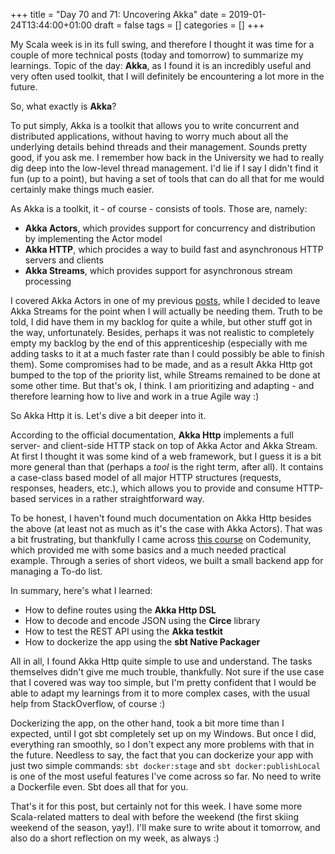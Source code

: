 +++
title = "Day 70 and 71: Uncovering Akka"
date = 2019-01-24T13:44:00+01:00
draft = false
tags = []
categories = []
+++

My Scala week is in its full swing, and therefore I thought it was time for a couple of more technical posts (today and tomorrow) to summarize my learnings. Topic of the day: __Akka__, as I found it is an incredibly useful and very often used toolkit, that I will definitely be encountering a lot more in the future.

So, what exactly is __Akka__?

To put simply, Akka is a toolkit that allows you to write concurrent and distributed applications, without having to worry much about all the underlying details behind threads and their management. Sounds pretty good, if you ask me. I remember how back in the University we had to really dig deep into the low-level thread management. I'd lie if I say I didn't find it fun (up to a point), but having a set of tools that can do all that for me would certainly make things much easier.

As Akka is a toolkit, it - of course - consists of tools. Those are, namely:

* __Akka Actors__, which provides support for concurrency and distribution by implementing the Actor model 
* __Akka HTTP__, which procides a way to build fast and asynchronous HTTP servers and clients
* __Akka Streams__, which provides support for asynchronous stream processing

I covered Akka Actors in one of my previous [posts](https://mashareko.tk/posts/day-29/), while I decided to leave Akka Streams for the point when I will actually be needing them. Truth to be told, I did have them in my backlog for quite a while, but other stuff got in the way, unfortunately. Besides, perhaps it was not realistic to completely empty my backlog by the end of this apprenticeship (especially with me adding tasks to it at a much faster rate than I could possibly be able to finish them). Some compromises had to be made, and as a result Akka Http got bumped to the top of the priority list, while Streams remained to be done at some other time. But that's ok, I think. I am prioritizing and adapting - and therefore learning how to live and work in a true Agile way :)

So Akka Http it is. Let's dive a bit deeper into it.

According to the official documentation, __Akka Http__ implements a full server- and client-side HTTP stack on top of Akka Actor and Akka Stream. At first I thought it was some kind of a web framework, but I guess it is a bit more general than that (perhaps a _tool_ is the right term, after all). It contains a case-class based model of all major HTTP structures (requests, responses, headers, etc.), which allows you to provide and consume HTTP-based services in a rather straightforward way.

To be honest, I haven't found much documentation on Akka Http besides the above (at least not as much as it's the case with Akka Actors). That was a bit frustrating, but thankfully I came across [this course](https://codemunity-courses.thinkific.com/courses/akka-http-quickstart) on Codemunity, which provided me with some basics and a much needed practical example. Through a series of short videos, we built a small backend app for managing a To-do list.

In summary, here's what I learned:

* How to define routes using the __Akka Http DSL__
* How to decode and encode JSON using the __Circe__ library
* How to test the REST API using the __Akka testkit__
* How to dockerize the app using the __sbt Native Packager__

All in all, I found Akka Http quite simple to use and understand. The tasks themselves didn't give me much trouble, thankfully. Not sure if the use case that I covered was way too simple, but I'm pretty confident that I would be able to adapt my learnings from it to more complex cases, with the usual help from StackOverflow, of course :)

Dockerizing the app, on the other hand, took a bit more time than I expected, until I got sbt completely set up on my Windows. But once I did, everything ran smoothly, so I don't expect any more problems with that in the future. Needless to say, the fact that you can dockerize your app with just two simple commands: `sbt docker:stage` and `sbt docker:publishLocal` is one of the most useful features I've come across so far. No need to write a Dockerfile even. Sbt does all that for you.

That's it for this post, but certainly not for this week. I have some more Scala-related matters to deal with before the weekend (the first skiing weekend of the season, yay!). I'll make sure to write about it tomorrow, and also do a short reflection on my week, as always :)